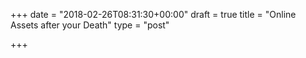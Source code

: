 +++
date = "2018-02-26T08:31:30+00:00"
draft = true
title = "Online Assets after your Death"
type = "post"

+++

